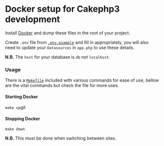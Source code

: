 # Docker setup for Cakephp3 development

Install [Docker](https://docker.com) and dump these files in the root of your project.

Create `.env` file from [`.env.example`](.env.example) and fill in appropriately, you will also need to update your `Datasources` in `app.php` to use these details.

**N.B.** The `host` for your database is `db` not `localhost`.

### Usage

There is a [`Makefile`](Makefile) included with various commands for ease of use, bellow are the vital commands but check the file for more uses.

#### Starting Docker

`make up`git 

#### Stopping Docker

`make down`

**N.B.** This must be done when switching between sites.
